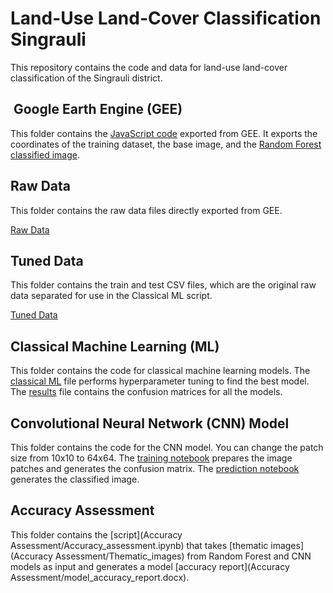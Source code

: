 # Land-Use Land-Cover Classification Singrauli 

This repository contains the code and data for land-use land-cover classification of the Singrauli district.

## ️ Google Earth Engine (GEE)

This folder contains the [JavaScript code](GEE/GEE_Script.js) exported from GEE. It exports the coordinates of the training dataset, the base image, and the [Random Forest classified image](GEE/Singrauli_LULC_Classified_RF_2024.tif).

##  Raw Data

This folder contains the raw data files directly exported from GEE.

[Raw Data](Raw_Data)

##  Tuned Data

This folder contains the train and test CSV files, which are the original raw data separated for use in the Classical ML script.

[Tuned Data](Tuned_Data)

##  Classical Machine Learning (ML)

This folder contains the code for classical machine learning models. The [classical ML](Classical_ML/Optuna_autosampler_Singrauli.ipynb) file performs hyperparameter tuning to find the best model. The [results](Classical_ML/test_results.xlsx) file contains the confusion matrices for all the models.

##  Convolutional Neural Network (CNN) Model

This folder contains the code for the CNN model. You can change the patch size from 10x10 to 64x64. The [training notebook](CNN_Model/CNN_Training/cnn-training.ipynb) prepares the image patches and generates the confusion matrix. The [prediction notebook](CNN_Model/CNN_Prediction/cnn-prediction.ipynb) generates the classified image.

##  Accuracy Assessment

This folder contains the [script](Accuracy Assessment/Accuracy_assessment.ipynb) that takes [thematic images](Accuracy Assessment/Thematic_images) from Random Forest and CNN models as input and generates a model [accuracy report](Accuracy Assessment/model_accuracy_report.docx).

